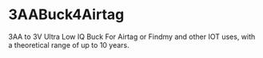 # 3AABuck4Airtag
3AA to 3V Ultra Low IQ Buck For Airtag or Findmy and other IOT uses, with a theoretical range of up to 10 years.
